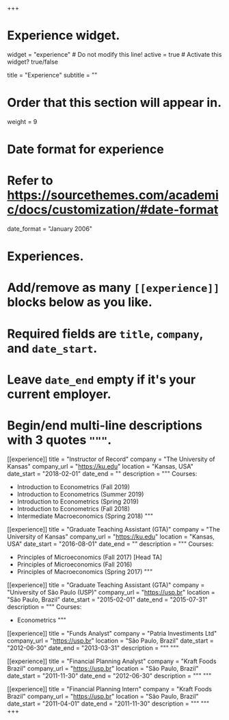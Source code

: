 +++
# Experience widget.
widget = "experience"  # Do not modify this line!
active = true  # Activate this widget? true/false

title = "Experience"
subtitle = ""

# Order that this section will appear in.
weight = 9

# Date format for experience
#   Refer to https://sourcethemes.com/academic/docs/customization/#date-format
date_format = "January 2006"

# Experiences.
#   Add/remove as many `[[experience]]` blocks below as you like.
#   Required fields are `title`, `company`, and `date_start`.
#   Leave `date_end` empty if it's your current employer.
#   Begin/end multi-line descriptions with 3 quotes `"""`.
[[experience]]
  title = "Instructor of Record"
  company = "The University of Kansas"
  company_url = "https://ku.edu"
  location = "Kansas, USA"
  date_start = "2018-02-01"
  date_end = ""
  description = """
  Courses:
  
  * Introduction to Econometrics (Fall 2019)
  * Introduction to Econometrics (Summer 2019)
  * Introduction to Econometrics (Spring 2019)
  * Introduction to Econometrics (Fall 2018)
  * Intermediate Macroeconomics (Spring 2018)
  """

[[experience]]
  title = "Graduate Teaching Assistant (GTA)"
  company = "The University of Kansas"
  company_url = "https://ku.edu"
  location = "Kansas, USA"
  date_start = "2016-08-01"
  date_end = ""
  description = """
  Courses:
  
  * Principles of Microeconomics (Fall 2017) [Head TA]
  * Principles of Microeconomics (Fall 2016)
  * Principles of Macroeconomics (Spring 2017)
  """

[[experience]]
  title = "Graduate Teaching Assistant (GTA)"
  company = "University of São Paulo (USP)"
  company_url = "https://usp.br"
  location = "São Paulo, Brazil"
  date_start = "2015-02-01"
  date_end = "2015-07-31"
  description = """
  Courses:
  
  * Econometrics
  """

[[experience]]
  title = "Funds Analyst"
  company = "Patria Investiments Ltd"
  company_url = "https://usp.br"
  location = "São Paulo, Brazil"
  date_start = "2012-06-30"
  date_end = "2013-03-31"
  description = """
  """

[[experience]]
  title = "Financial Planning Analyst"
  company = "Kraft Foods Brazil"
  company_url = "https://usp.br"
  location = "São Paulo, Brazil"
  date_start = "2011-11-30"
  date_end = "2012-06-30"
  description = """
  """
  
[[experience]]
  title = "Financial Planning Intern"
  company = "Kraft Foods Brazil"
  company_url = "https://usp.br"
  location = "São Paulo, Brazil"
  date_start = "2011-04-01"
  date_end = "2011-11-30"
  description = """
  """  
+++
